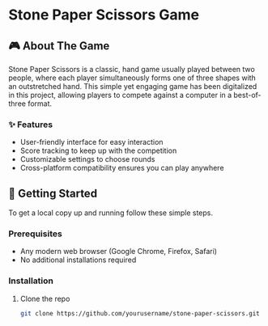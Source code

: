 # Stone Paper Scissors Game

## 🎮 About The Game
Stone Paper Scissors is a classic, hand game usually played between two people, where each player simultaneously forms one of three shapes with an outstretched hand. This simple yet engaging game has been digitalized in this project, allowing players to compete against a computer in a best-of-three format.

### ✨ Features
- User-friendly interface for easy interaction
- Score tracking to keep up with the competition
- Customizable settings to choose rounds
- Cross-platform compatibility ensures you can play anywhere

## 🚀 Getting Started
To get a local copy up and running follow these simple steps.

### Prerequisites
- Any modern web browser (Google Chrome, Firefox, Safari)
- No additional installations required

### Installation
1. Clone the repo
   ```sh
   git clone https://github.com/yourusername/stone-paper-scissors.git
